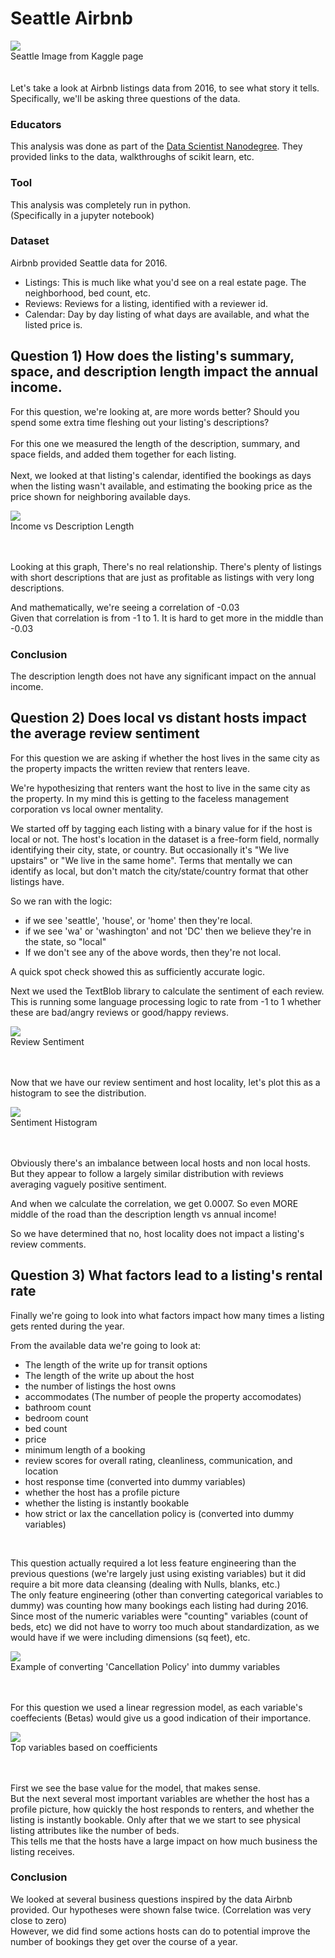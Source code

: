 # Seattle Airbnb  

<div class="images">
  <img src="/assets/images/2025-01-26-Seattle_Airbnb/01_dataset-cover.jpeg">
  <div class="label">
    Seattle Image from Kaggle page
  </div>
</div>    
<br />  
<br />  
Let's take a look at Airbnb listings data from 2016, to see what story it tells.    
Specifically, we'll be asking three questions of the data.

### Educators  

This analysis was done as part of the [Data Scientist Nanodegree](https://www.udacity.com/enrollment/nd025). They provided links to the data, walkthroughs of scikit learn, etc.  

### Tool   
This analysis was completely run in python.  
(Specifically in a jupyter notebook)  

### Dataset  
Airbnb provided Seattle data for 2016.  
* Listings: This is much like what you'd see on a real estate page. The neighborhood, bed count, etc.  
* Reviews: Reviews for a listing, identified with a reviewer id.   
* Calendar: Day by day listing of what days are available, and what the listed price is.  



## Question 1) How does the listing's summary, space, and description length impact the annual income.  
For this question, we're looking at, are more words better? Should you spend some extra time fleshing out your listing's descriptions?  
<br />
For this one we measured the length of the description, summary, and space fields, and added them together for each listing. 
<br />  
Next, we looked at that listing's calendar, identified the bookings as days when the listing wasn't available, and estimating the booking price as the price shown for neighboring available days.  

<div class="images">
  <img src="/assets/images/2025-01-26-Seattle_Airbnb/02_Description_Income.jpeg">
  <div class="label">
    Income vs Description Length
  </div>
</div>    
<br />  
<br />  

Looking at this graph, There's no real relationship. There's plenty of listings with short descriptions that are just as profitable as listings with very long descriptions.  
  
And mathematically, we're seeing a correlation of -0.03  
Given that correlation is from -1 to 1. It is hard to get more in the middle than -0.03  

### Conclusion 
The description length does not have any significant impact on the annual income.


## Question 2) Does local vs distant hosts impact the average review sentiment  
For this question we are asking if whether the host lives in the same city as the property impacts the written review that renters leave.

We're hypothesizing that renters want the host to live in the same city as the property. In my mind this is getting to the faceless management corporation vs local owner mentality.  

We started off by tagging each listing with a binary value for if the host is local or not. The host's location in the dataset is a free-form field, normally identifying their city, state, or country. But occasionally it's "We live upstairs" or "We live in the same home". Terms that mentally we can identify as local, but don't match the city/state/country format that other listings have.  

So we ran with the logic:  
* if we see 'seattle', 'house', or 'home' then they're local.
* if we see 'wa' or 'washington' and not 'DC' then we believe they're in the state, so "local"  
* If we don't see any of the above words, then they're not local.

A quick spot check showed this as sufficiently accurate logic.

Next we used the TextBlob library to calculate the sentiment of each review. This is running some language processing logic to rate from -1 to 1 whether these are bad/angry reviews or good/happy reviews.

<div class="images">
  <img src="/assets/images/2025-01-26-Seattle_Airbnb/03_Sentiment.PNG">
  <div class="label">
    Review Sentiment
  </div>
</div>    
<br />  
<br />  




Now that we have our review sentiment and host locality, let's plot this as a histogram to see the distribution.  


<div class="images">
  <img src="/assets/images/2025-01-26-Seattle_Airbnb/04_Sentiment_Histogram.PNG">
  <div class="label">
    Sentiment Histogram
  </div>
</div>    
<br />  
<br />  
  

Obviously there's an imbalance between local hosts and non local hosts. But they appear to follow a largely similar distribution with reviews averaging vaguely positive sentiment.  

And when we calculate the correlation, we get 0.0007. So even MORE middle of the road than the description length vs annual income!

So we have determined that no, host locality does not impact a listing's review comments.  

## Question 3) What factors lead to a listing's rental rate  
Finally we're going to look into what factors impact how many times a listing gets rented during the year.  

From the available data we're going to look at:   
* The length of the write up for transit options
* The length of the write up about the host  
* the number of listings the host owns
* accommodates (The number of people the property accomodates)
* bathroom count
* bedroom count
* bed count
* price
* minimum length of a booking
* review scores for overall rating, cleanliness, communication, and location
* host response time (converted into dummy variables)
* whether the host has a profile picture
* whether the listing is instantly bookable
* how strict or lax the cancellation policy is (converted into dummy variables)
<br />   

This question actually required a lot less feature engineering than the previous questions (we're largely just using existing variables) but it did require a bit more data cleansing (dealing with Nulls, blanks, etc.)  
The only feature engineering (other than converting categorical variables to dummy) was counting how many bookings each listing had during 2016.
Since most of the numeric variables were "counting" variables (count of beds, etc) we did not have to worry too much about standardization, as we would have if we were including dimensions (sq feet), etc.

<div class="images">
  <img src="/assets/images/2025-01-26-Seattle_Airbnb/05_dummy_variable.PNG">
  <div class="label">
    Example of converting 'Cancellation Policy' into dummy variables
  </div>
</div>    
<br />  
<br />  


For this question we used a linear regression model, as each variable's coeffecients (Betas) would give us a good indication of their importance.

<div class="images">
  <img src="/assets/images/2025-01-26-Seattle_Airbnb/06_coeffecients.PNG">
  <div class="label">
    Top variables based on coefficients
  </div>
</div>    
<br />  
<br />  

First we see the base value for the model, that makes sense.  
But the next several most important variables are whether the host has a profile picture, how quickly the host responds to renters, and whether the listing is instantly bookable.
Only after that we we start to see physical listing attributes like the number of beds.  
This tells me that the hosts have a large impact on how much business the listing receives.


### Conclusion 
We looked at several business questions inspired by the data Airbnb provided. Our hypotheses were shown false twice. (Correlation was very close to zero)  
However, we did find some actions hosts can do to potential improve the number of bookings they get over the course of a year.


